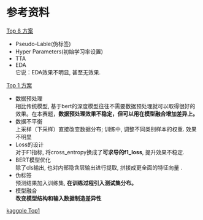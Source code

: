# 参考资料
[Top 8 方案](https://zhuanlan.zhihu.com/p/101554661)  
- Pseudo-Lable(伪标签)
- Hyper Parameters(初始学习率设置)
- TTA
- EDA  
它说：EDA效果不明显, 甚至无效果.   

[Top 1 方案](https://github.com/cxy229/BDCI2019-SENTIMENT-CLASSIFICATION)
- 数据预处理  
相比传统模型, 基于bert的深度模型往往不需要数据预处理就可以取得很好的效果。在本赛题，**数据预处理效果不稳定，但可以用在模型融合增加差异上。**
- 数据不平衡  
上采样（下采样）直接改变数据分布; 训练中, 调整不同类别样本的权重. 效果不明显
- Loss的设计  
对于F1指标, 将cross_entropy换成了**可求导的f1_loss**, 提升效果不稳定. 
- BERT模型优化  
除了cls输出, 也对内部隐含层输出进行提取, 拼接成更全面的特征向量 .
- 伪标签  
预测结果加入训练集, **在训练过程引入测试集分布。** 
- 模型融合  
**改变模型结构和输入数据制造差异性**

[kaggple Top1](https://www.kaggle.com/c/jigsaw-toxic-comment-classification-challenge/discussion/52557)
